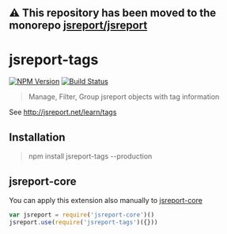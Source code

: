 **⚠️ This repository has been moved to the monorepo [jsreport/jsreport](https://github.com/jsreport/jsreport)**
--

# jsreport-tags

[![NPM Version](http://img.shields.io/npm/v/jsreport-tags.svg?style=flat-square)](https://npmjs.com/package/jsreport-tags)
[![Build Status](https://travis-ci.org/jsreport/jsreport-tags.png?branch=master)](https://travis-ci.org/jsreport/jsreport-tags)

> Manage, Filter, Group jsreport objects with tag information

See http://jsreport.net/learn/tags

## Installation
> npm install jsreport-tags --production

## jsreport-core

You can apply this extension also manually to [jsreport-core](https://github.com/jsreport/jsreport-core)

```js
var jsreport = require('jsreport-core')()
jsreport.use(require('jsreport-tags')({}))
```
